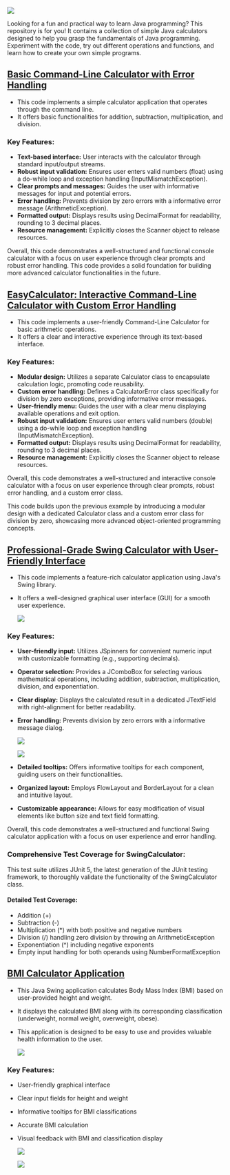 
  ![](https://github.com/hrosicka/JavaCalcGalaxy/blob/master/MainPicture.PNG)

Looking for a fun and practical way to learn Java programming? This repository is for you! It contains a collection of simple Java calculators designed to help you grasp the fundamentals of Java programming. Experiment with the code, try out different operations and functions, and learn how to create your own simple programs.

## [**Basic Command-Line Calculator with Error Handling**](https://github.com/hrosicka/JavaCalcGalaxy/tree/master/StarterCalculator)

- This code implements a simple calculator application that operates through the command line.
- It offers basic functionalities for addition, subtraction, multiplication, and division.

### Key Features:

- **Text-based interface:** User interacts with the calculator through standard input/output streams.
- **Robust input validation:** Ensures user enters valid numbers (float) using a do-while loop and exception handling (InputMismatchException).
- **Clear prompts and messages:** Guides the user with informative messages for input and potential errors.
- **Error handling:** Prevents division by zero errors with a informative error message (ArithmeticException).
- **Formatted output:** Displays results using DecimalFormat for readability, rounding to 3 decimal places.
- **Resource management:** Explicitly closes the Scanner object to release resources.
  
Overall, this code demonstrates a well-structured and functional console calculator with a focus on user experience through clear prompts and robust error handling.
This code provides a solid foundation for building more advanced calculator functionalities in the future.

## [**EasyCalculator: Interactive Command-Line Calculator with Custom Error Handling**](https://github.com/hrosicka/JavaCalcGalaxy/tree/master/EasyCalculator)

- This code implements a user-friendly Command-Line Calculator for basic arithmetic operations.
- It offers a clear and interactive experience through its text-based interface.

### Key Features:

- **Modular design:** Utilizes a separate Calculator class to encapsulate calculation logic, promoting code reusability.
- **Custom error handling:** Defines a CalculatorError class specifically for division by zero exceptions, providing informative error messages.
- **User-friendly menu:** Guides the user with a clear menu displaying available operations and exit option.
- **Robust input validation:** Ensures user enters valid numbers (double) using a do-while loop and exception handling (InputMismatchException).
- **Formatted output:** Displays results using DecimalFormat for readability, rounding to 3 decimal places.
- **Resource management:** Explicitly closes the Scanner object to release resources.
  
Overall, this code demonstrates a well-structured and interactive console calculator with a focus on user experience through clear prompts, robust error handling, and a custom error class.

This code builds upon the previous example by introducing a modular design with a dedicated Calculator class and a custom error class for division by zero, showcasing more advanced object-oriented programming concepts.


## [**Professional-Grade Swing Calculator with User-Friendly Interface**](https://github.com/hrosicka/JavaCalcGalaxy/tree/master/SwingCalculator)

- This code implements a feature-rich calculator application using Java's Swing library. 
- It offers a well-designed graphical user interface (GUI) for a smooth user experience.

  ![](https://github.com/hrosicka/JavaCalcGalaxy/blob/master/SwingCalculator/doc/Calculator1.png)
  
### Key Features:

- **User-friendly input:** Utilizes JSpinners for convenient numeric input with customizable formatting (e.g., supporting decimals).
- **Operator selection:** Provides a JComboBox for selecting various mathematical operations, including addition, subtraction, multiplication, division, and exponentiation.
- **Clear display:** Displays the calculated result in a dedicated JTextField with right-alignment for better readability.
- **Error handling:** Prevents division by zero errors with a informative message dialog.
  
  ![](https://github.com/hrosicka/JavaCalcGalaxy/blob/master/SwingCalculator/doc/ZeroDiv.png)
  
  ![](https://github.com/hrosicka/JavaCalcGalaxy/blob/master/SwingCalculator/doc/ZeroDivMessageBox.png)
  
- **Detailed tooltips:** Offers informative tooltips for each component, guiding users on their functionalities.
- **Organized layout:** Employs FlowLayout and BorderLayout for a clean and intuitive layout.
- **Customizable appearance:** Allows for easy modification of visual elements like button size and text field formatting.
  
Overall, this code demonstrates a well-structured and functional Swing calculator application with a focus on user experience and error handling.

### Comprehensive Test Coverage for SwingCalculator:

This test suite utilizes JUnit 5, the latest generation of the JUnit testing framework, to thoroughly validate the functionality of the SwingCalculator class.

#### Detailed Test Coverage:

- Addition (+)
- Subtraction (-)
- Multiplication (*) with both positive and negative numbers
- Division (/) handling zero division by throwing an ArithmeticException
- Exponentiation (^) including negative exponents
- Empty input handling for both operands using NumberFormatException

## [**BMI Calculator Application**](https://github.com/hrosicka/JavaCalcGalaxy/tree/master/SwingBMICalculator)

- This Java Swing application calculates Body Mass Index (BMI) based on user-provided height and weight.
- It displays the calculated BMI along with its corresponding classification (underweight, normal weight, overweight, obese).
- This application is designed to be easy to use and provides valuable health information to the user.
  
  ![](https://github.com/hrosicka/JavaCalcGalaxy/blob/master/SwingBMICalculator/doc/BMICalculator.png)
  
### Key Features:

- User-friendly graphical interface
- Clear input fields for height and weight
- Informative tooltips for BMI classifications
- Accurate BMI calculation
- Visual feedback with BMI and classification display

  ![](https://github.com/hrosicka/JavaCalcGalaxy/blob/master/SwingBMICalculator/doc/BMICalculatorUnderweight.png)
  
  ![](https://github.com/hrosicka/JavaCalcGalaxy/blob/master/SwingBMICalculator/doc/Error.png)
  
